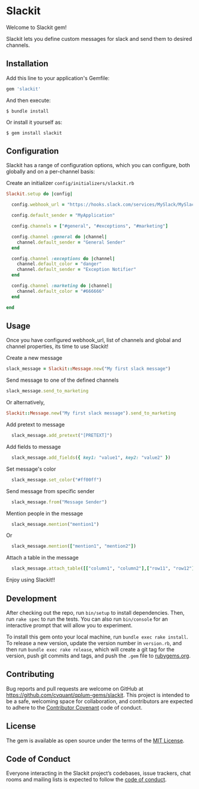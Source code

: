 # Slackit

Welcome to Slackit gem!

Slackit lets you define custom messages for slack and send them to desired channels.

## Installation

Add this line to your application's Gemfile:

```ruby
gem 'slackit'
```

And then execute:

    $ bundle install

Or install it yourself as:

    $ gem install slackit

## Configuration

Slackit has a range of configuration options, which you can configure, both globally and on a per-channel basis:

Create an initializer 
```config/initializers/slackit.rb```

```ruby
Slackit.setup do |config|

  config.webhook_url = "https://hooks.slack.com/services/MySlack/MySlackWebhookUrl"

  config.default_sender = "MyApplication"

  config.channels = ["#general", "#exceptions", "#marketing"]

  config.channel :general do |channel|
    channel.default_sender = "General Sender"
  end

  config.channel :exceptions do |channel|
    channel.default_color = "danger"
    channel.default_sender = "Exception Notifier"
  end

  config.channel :marketing do |channel|
    channel.default_color = "#666666"
  end

end
```

## Usage

Once you have configured webhook_url, list of channels and global and channel properties, its time to use Slackit!

Create a new message
```ruby
slack_message = Slackit::Message.new("My first slack message")
```

Send message to one of the defined channels
```ruby
slack_message.send_to_marketing
```
Or alternatively,
```ruby
Slackit::Message.new("My first slack message").send_to_marketing
```

Add pretext to message
```ruby
  slack_message.add_pretext("[PRETEXT]")
```

Add fields to message
```ruby
  slack_message.add_fields({ key1: "value1", key2: "value2" })
```

Set message's color
```ruby
  slack_message.set_color("#ff00ff")
```

Send message from specific sender
```ruby
  slack_message.from("Message Sender")
```

Mention people in the message
```ruby
  slack_message.mention("mention1")
```
Or
```ruby
  slack_message.mention(["mention1", "mention2"])
```

Attach a table in the message
```ruby
  slack_message.attach_table([["column1", "column2"],["row11", "row12"],["row21", "row22"]])
```

Enjoy using Slackit!!


## Development

After checking out the repo, run `bin/setup` to install dependencies. Then, run `rake spec` to run the tests. You can also run `bin/console` for an interactive prompt that will allow you to experiment.

To install this gem onto your local machine, run `bundle exec rake install`. To release a new version, update the version number in `version.rb`, and then run `bundle exec rake release`, which will create a git tag for the version, push git commits and tags, and push the `.gem` file to [rubygems.org](https://rubygems.org).

## Contributing

Bug reports and pull requests are welcome on GitHub at https://github.com/cvquant/qplum-gems/slackit. This project is intended to be a safe, welcoming space for collaboration, and contributors are expected to adhere to the [Contributor Covenant](http://contributor-covenant.org) code of conduct.

## License

The gem is available as open source under the terms of the [MIT License](https://opensource.org/licenses/MIT).

## Code of Conduct

Everyone interacting in the Slackit project’s codebases, issue trackers, chat rooms and mailing lists is expected to follow the [code of conduct](https://github.com/cvquant/qplum-gems/slackit/blob/master/CODE_OF_CONDUCT.md).

